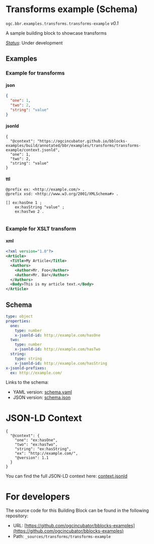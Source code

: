 
# Transforms example (Schema)

`ogc.bbr.examples.transforms.transforms-example` *v0.1*

A sample building block to showcase transforms

[*Status*](http://www.opengis.net/def/status): Under development

## Examples

### Example for transforms
#### json
```json
{
  "one": 1,
  "two": 2,
  "string": "value"
}

```

#### jsonld
```jsonld
{
  "@context": "https://ogcincubator.github.io/bblocks-examples/build/annotated/bbr/examples/transforms/transforms-example/context.jsonld",
  "one": 1,
  "two": 2,
  "string": "value"
}
```

#### ttl
```ttl
@prefix ex: <http://example.com/> .
@prefix xsd: <http://www.w3.org/2001/XMLSchema#> .

[] ex:hasOne 1 ;
    ex:hasString "value" ;
    ex:hasTwo 2 .


```


### Example for XSLT transform
#### xml
```xml
<?xml version="1.0"?>
<Article>
  <Title>My Article</Title>
  <Authors>
    <Author>Mr. Foo</Author>
    <Author>Mr. Bar</Author>
  </Authors>
  <Body>This is my article text.</Body>
</Article>
```

## Schema

```yaml
type: object
properties:
  one:
    type: number
    x-jsonld-id: http://example.com/hasOne
  two:
    type: number
    x-jsonld-id: http://example.com/hasTwo
  string:
    type: string
    x-jsonld-id: http://example.com/hasString
x-jsonld-prefixes:
  ex: http://example.com/

```

Links to the schema:

* YAML version: [schema.yaml](https://ogcincubator.github.io/bblocks-examples/build/annotated/bbr/examples/transforms/transforms-example/schema.json)
* JSON version: [schema.json](https://ogcincubator.github.io/bblocks-examples/build/annotated/bbr/examples/transforms/transforms-example/schema.yaml)


# JSON-LD Context

```jsonld
{
  "@context": {
    "one": "ex:hasOne",
    "two": "ex:hasTwo",
    "string": "ex:hasString",
    "ex": "http://example.com/",
    "@version": 1.1
  }
}
```

You can find the full JSON-LD context here:
[context.jsonld](https://ogcincubator.github.io/bblocks-examples/build/annotated/bbr/examples/transforms/transforms-example/context.jsonld)


# For developers

The source code for this Building Block can be found in the following repository:

* URL: [https://github.com/ogcincubator/bblocks-examples](https://github.com/ogcincubator/bblocks-examples)
* Path: `_sources/transforms/transforms-example`

